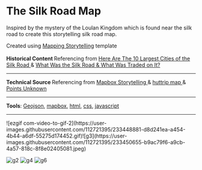 # The Silk Road Map
 
Inspired by the mystery of the Loulan Kingdom which is found near the silk road to create this storytelling silk road map. 
<div>Created using <a href="https://github.com/mapbox/storytelling">Mapping Storytelling</a> template</div>
 
 <br>
<div>
  <strong>Historical Content </strong> Referencing from <a href="https://www.thecollector.com/silk-road-cities/#">Here Are The 10 Largest Cities of the Silk Road
</a> &
<a href="https://www.thecollector.com/what-was-the-silk-road/">What Was the Silk Road & What Was Traded on It?
</a>
 </div>
 <hr>
 <div>
  <strong>Technical Source </strong> Referencing from <a href="https://github.com/mapbox/storytelling">Mapbox Storytelling
</a> &
 <a href="https://map.huttrip.com">huttrip map
</a>&
  <a href="https://pointsunknown.nyc/web%20mapping/mapbox/2021/07/20/11A_MapboxStorytelling.html">Points Unknown
</a>
 </div>
 <hr>
  
 <strong>Tools</strong>: <ins>Geojson</ins>, <ins>mapbox</ins>, <ins>html</ins>, <ins>css</ins>, <ins>javascript</ins>
<hr>
![ezgif com-video-to-gif-2](https://user-images.githubusercontent.com/112721395/233448881-d8d241ea-a454-4b44-a6df-55275d174452.gif)![g3](https://user-images.githubusercontent.com/112721395/233450655-b9ac79f6-a9cb-4a57-818c-8f8e02405081.jpeg)


![g2](https://user-images.githubusercontent.com/112721395/233450644-e99251a6-f418-4384-9a8d-ffb1865c5f6b.jpeg)
![g4](https://user-images.githubusercontent.com/112721395/233450657-9fe47fba-93ef-4bce-9ef9-565dd29b8477.jpeg)
![g6](https://user-images.githubusercontent.com/112721395/233450659-f6a7b46d-1804-4e96-a84e-4642f8d19d7d.jpeg)
